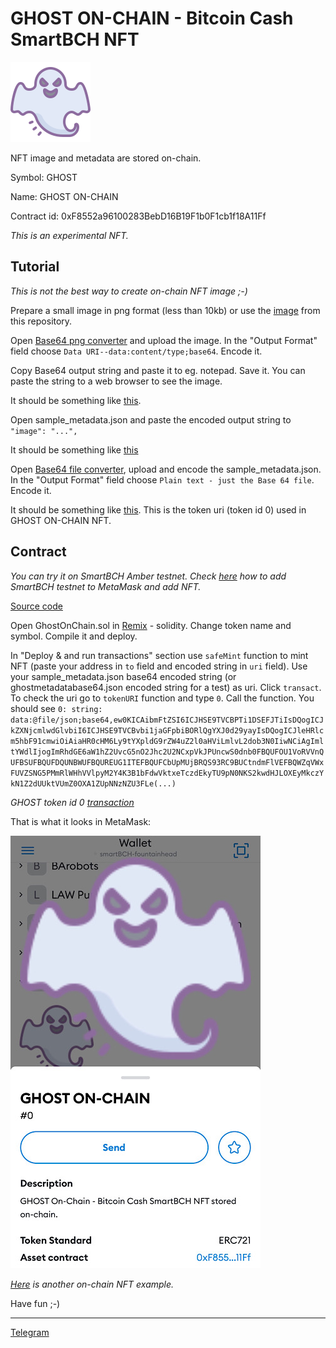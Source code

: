 # GHOST ON-CHAIN - Bitcoin Cash SmartBCH NFT

![Ghost](img/ghost.png)

NFT image and metadata are stored on-chain.

Symbol: GHOST

Name: GHOST ON-CHAIN

Contract id: 0xF8552a96100283BebD16B19F1b0F1cb1f18A11Ff

_This is an experimental NFT._

## Tutorial

_This is not the best way to create on-chain NFT image ;-)_

Prepare a small image in png format (less than 10kb) or use the [image](https://mazetoken.github.io/ghost/img/ghost.png) from this repository.

Open [Base64 png converter](https://base64.guru/converter/encode/image/png) and upload the image. In the "Output Format" field choose `Data URI--data:content/type;base64`. Encode it.

Copy Base64 output string and paste it to eg. notepad. Save it. You can paste the string to a web browser to see the image.

It should be something like [this](ghostpngbase64.txt).

Open sample_metadata.json and paste the encoded output string to `"image": "...",`

It should be something like [this](ghostmetadatabase64.json)

Open [Base64 file converter](https://base64.guru/converter/encode/file), upload and encode the sample_metadata.json. In the "Output Format" field choose `Plain text - just the Base 64 file`. Encode it.

It should be something like [this](ghostmetadatabase64.txt). This is the token uri (token id 0) used in GHOST ON-CHAIN NFT.

## Contract

_You can try it on SmartBCH Amber testnet. Check [here](https://mazetoken.github.io/smartBCH-resources) how to add SmartBCH testnet to MetaMask and add NFT._

[Source code](https://github.com/mazetoken/ghost)

Open GhostOnChain.sol in [Remix](https://remix.ethereum.org) - solidity. Change token name and symbol. Compile it and deploy.

In "Deploy & and run transactions" section use `safeMint` function to mint NFT (paste your address in `to` field and encoded string in `uri` field). Use your sample_metadata.json base64 encoded string (or ghostmetadatabase64.json encoded string for a test) as uri. Click `transact`. To check the uri go to `tokenURI` function and type `0`. Call the function. You should see `0:
string: data:@file/json;base64,ew0KICAibmFtZSI6ICJHSE9TVCBPTi1DSEFJTiIsDQogICJkZXNjcmlwdGlvbiI6ICJHSE9TVCBvbi1jaGFpbiBORlQgYXJ0d29yayIsDQogICJleHRlcm5hbF91cmwiOiAiaHR0cHM6Ly9tYXpldG9rZW4uZ2l0aHViLmlvL2dob3N0IiwNCiAgImltYWdlIjogImRhdGE6aW1hZ2UvcG5nO2Jhc2U2NCxpVkJPUncwS0dnb0FBQUFOU1VoRVVnQUFBSUFBQUFDQUNBWUFBQUREUG1ITEFBQUFCbUpMUjBRQS93RC9BUCtndmFlVEFBQWZqVWxFUVZSNG5PMmRlWHhVVlpyM2Y4K3B1bFdwVktxeTczdEkyTU9pN0NKS2kwdHJLOXEyMkczYkN1Z2dUUktVUmZ0OXA1ZUpNNzNZU3FLe(...)`

_GHOST token id 0 [transaction](https://www.smartscan.cash/transaction/0x7ab17aceaa000ad246867f3b310412ad19c45c398f5b6461253874c4e7274748)_

That is what it looks in MetaMask:

![Ghost](img/ghost_.jpg)


_[Here](https://github.com/PatrickAlphaC/all-on-chain-generated-nft) is another on-chain NFT example._

Have fun ;-)

------------------------------------------------------------

[Telegram](https://t.me/mazetokens)







